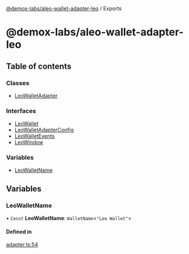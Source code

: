 [@demox-labs/aleo-wallet-adapter-leo](README.md) / Exports

# @demox-labs/aleo-wallet-adapter-leo

## Table of contents

### Classes

- [LeoWalletAdapter](classes/LeoWalletAdapter.md)

### Interfaces

- [LeoWallet](interfaces/LeoWallet.md)
- [LeoWalletAdapterConfig](interfaces/LeoWalletAdapterConfig.md)
- [LeoWalletEvents](interfaces/LeoWalletEvents.md)
- [LeoWindow](interfaces/LeoWindow.md)

### Variables

- [LeoWalletName](modules.md#leowalletname)

## Variables

### LeoWalletName

• `Const` **LeoWalletName**: `WalletName`<``"Leo Wallet"``\>

#### Defined in

[adapter.ts:54](https://github.com/demox-labs/leo-wallet-adapter/blob/8b34447/packages/wallets/leo/adapter.ts#L54)
